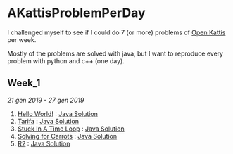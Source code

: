 # AKattisProblemPerDay
I challenged myself to see if I could do 7 (or more) problems of [Open Kattis](https://open.kattis.com) per week.

Mostly of the problems are solved with java, but I want to reproduce every problem with python and c++ (one day).

## Week_1
*21 gen 2019 - 27 gen 2019*
1. [Hello World!](https://open.kattis.com/problems/hello) : [Java Solution]()
1. [Tarifa](https://open.kattis.com/problems/tarifa) : [Java Solution]()
1. [Stuck In A Time Loop](https://open.kattis.com/problems/timeloop) : [Java Solution]()
1. [Solving for Carrots](https://open.kattis.com/problems/carrots) : [Java Solution]()
1. [R2](https://open.kattis.com/problems/r2) : [Java Solution]()
